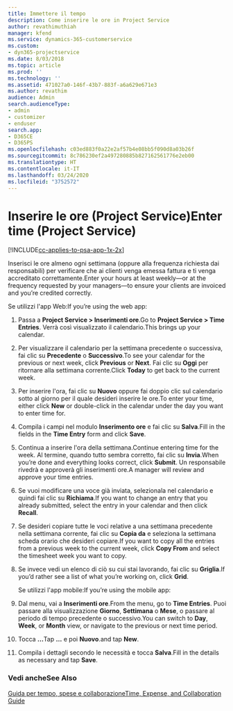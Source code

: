 ```yaml
---
title: Immettere il tempo
description: Come inserire le ore in Project Service
author: revathimuthiah
manager: kfend
ms.service: dynamics-365-customerservice
ms.custom:
- dyn365-projectservice
ms.date: 8/03/2018
ms.topic: article
ms.prod: ''
ms.technology: ''
ms.assetid: 471027a0-146f-43b7-883f-a6a629e671e3
ms.author: revathim
audience: Admin
search.audienceType:
- admin
- customizer
- enduser
search.app:
- D365CE
- D365PS
ms.openlocfilehash: c03ed883f0a22e2af57b4e08bb5f090d8a03b26f
ms.sourcegitcommit: 8c786230ef2a497280885b827162561776e2eb00
ms.translationtype: HT
ms.contentlocale: it-IT
ms.lasthandoff: 03/24/2020
ms.locfileid: "3752572"
---
```

# <a name="enter-time-project-service"></a><span data-ttu-id="5c055-103">Inserire le ore (Project Service)</span><span class="sxs-lookup"><span data-stu-id="5c055-103">Enter time (Project Service)</span></span>

[!INCLUDE[cc-applies-to-psa-app-1x-2x](../includes/cc-applies-to-psa-app-1x-2x.md)]

<span data-ttu-id="5c055-104">Inserisci le ore almeno ogni settimana (oppure alla frequenza richiesta dai responsabili) per verificare che ai clienti venga emessa fattura e ti venga accreditato correttamente.</span><span class="sxs-lookup"><span data-stu-id="5c055-104">Enter your hours at least weekly—or at the frequency requested by your managers—to ensure your clients are invoiced and you’re credited correctly.</span></span>  
  
 <span data-ttu-id="5c055-105">Se utilizzi l'app Web:</span><span class="sxs-lookup"><span data-stu-id="5c055-105">If you’re using the web app:</span></span>  
  
1. <span data-ttu-id="5c055-106">Passa a **Project Service > Inserimenti ore**.</span><span class="sxs-lookup"><span data-stu-id="5c055-106">Go to **Project Service > Time Entries**.</span></span> <span data-ttu-id="5c055-107">Verrà così visualizzato il calendario.</span><span class="sxs-lookup"><span data-stu-id="5c055-107">This brings up your calendar.</span></span>  
  
2. <span data-ttu-id="5c055-108">Per visualizzare il calendario per la settimana precedente o successiva, fai clic su **Precedente** o **Successivo**.</span><span class="sxs-lookup"><span data-stu-id="5c055-108">To see your calendar for the previous or next week, click **Previous** or **Next**.</span></span> <span data-ttu-id="5c055-109">Fai clic su **Oggi** per ritornare alla settimana corrente.</span><span class="sxs-lookup"><span data-stu-id="5c055-109">Click **Today** to get back to the current week.</span></span>  
  
3. <span data-ttu-id="5c055-110">Per inserire l'ora, fai clic su **Nuovo** oppure fai doppio clic sul calendario sotto al giorno per il quale desideri inserire le ore.</span><span class="sxs-lookup"><span data-stu-id="5c055-110">To enter your time, either click **New** or double-click in the calendar under the day you want to enter time for.</span></span>  
  
4. <span data-ttu-id="5c055-111">Compila i campi nel modulo **Inserimento ore** e fai clic su **Salva**.</span><span class="sxs-lookup"><span data-stu-id="5c055-111">Fill in the fields in the **Time Entry** form and click **Save**.</span></span>  
  
5. <span data-ttu-id="5c055-112">Continua a inserire l'ora della settimana.</span><span class="sxs-lookup"><span data-stu-id="5c055-112">Continue entering time for the week.</span></span> <span data-ttu-id="5c055-113">Al termine, quando tutto sembra corretto, fai clic su **Invia**.</span><span class="sxs-lookup"><span data-stu-id="5c055-113">When you’re done and everything looks correct, click **Submit**.</span></span> <span data-ttu-id="5c055-114">Un responsabile rivedrà e approverà gli inserimenti ore.</span><span class="sxs-lookup"><span data-stu-id="5c055-114">A manager will review and approve your time entries.</span></span>  
  
6. <span data-ttu-id="5c055-115">Se vuoi modificare una voce già inviata, selezionala nel calendario e quindi fai clic su **Richiama**.</span><span class="sxs-lookup"><span data-stu-id="5c055-115">If you want to change an entry that you already submitted, select the entry in your calendar and then click **Recall**.</span></span>  
  
7. <span data-ttu-id="5c055-116">Se desideri copiare tutte le voci relative a una settimana precedente nella settimana corrente, fai clic su **Copia da** e seleziona la settimana scheda orario che desideri copiare.</span><span class="sxs-lookup"><span data-stu-id="5c055-116">If you want to copy all the entries from a previous week to the current week, click **Copy From** and select the timesheet week you want to copy.</span></span>  
  
8. <span data-ttu-id="5c055-117">Se invece vedi un elenco di ciò su cui stai lavorando, fai clic su **Griglia**.</span><span class="sxs-lookup"><span data-stu-id="5c055-117">If you’d rather see a list of what you’re working on, click **Grid**.</span></span>  
  
   <span data-ttu-id="5c055-118">Se utilizzi l'app mobile:</span><span class="sxs-lookup"><span data-stu-id="5c055-118">If you’re using the mobile app:</span></span>  
  
9. <span data-ttu-id="5c055-119">Dal menu, vai a **Inserimenti ore**.</span><span class="sxs-lookup"><span data-stu-id="5c055-119">From the menu, go to **Time Entries**.</span></span>     <span data-ttu-id="5c055-120">Puoi passare alla visualizzazione **Giorno**, **Settimana** o **Mese**, o passare al periodo di tempo precedente o successivo.</span><span class="sxs-lookup"><span data-stu-id="5c055-120">You can switch to **Day**, **Week**, or **Month** view, or navigate to the previous or next time period.</span></span>  
  
10. <span data-ttu-id="5c055-121">Tocca **...**</span><span class="sxs-lookup"><span data-stu-id="5c055-121">Tap **…**</span></span> <span data-ttu-id="5c055-122">e poi **Nuovo**.</span><span class="sxs-lookup"><span data-stu-id="5c055-122">and tap **New**.</span></span>  
  
11. <span data-ttu-id="5c055-123">Compila i dettagli secondo le necessità e tocca **Salva**.</span><span class="sxs-lookup"><span data-stu-id="5c055-123">Fill in the details as necessary and tap **Save**.</span></span>  
  
### <a name="see-also"></a><span data-ttu-id="5c055-124">Vedi anche</span><span class="sxs-lookup"><span data-stu-id="5c055-124">See Also</span></span>  
 [<span data-ttu-id="5c055-125">Guida per tempo, spese e collaborazione</span><span class="sxs-lookup"><span data-stu-id="5c055-125">Time, Expense, and Collaboration Guide</span></span>](../project-service/time-expense-collaboration-guide.md)

